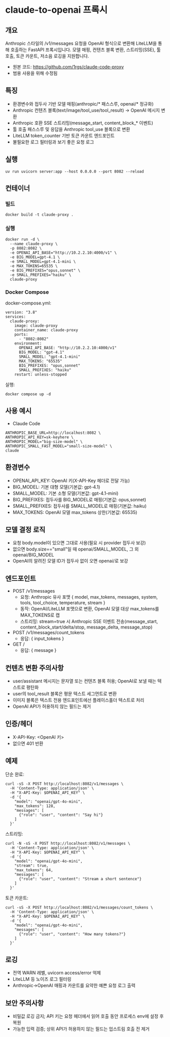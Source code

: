# claude-to-openai 프록시

## 개요
Anthropic 스타일의 /v1/messages 요청을 OpenAI 형식으로 변환해 LiteLLM을 통해 호출하는 FastAPI 프록시입니다. 모델 매핑, 컨텐츠 블록 변환, 스트리밍(SSE), 툴 호출, 토큰 카운트, 저소음 로깅을 지원합니다.

- 원본 코드: https://github.com/1rgs/claude-code-proxy
- 범용 사용을 위해 수정됨

## 특징
- 환경변수와 접두사 기반 모델 매핑(anthropic/* 패스스루, openai/* 정규화)
- Anthropic 컨텐츠 블록(text/image/tool_use/tool_result) → OpenAI 메시지 변환
- Anthropic 호환 SSE 스트리밍(message_start, content_block_* 이벤트)
- 툴 호출 패스스루 및 응답을 Anthropic tool_use 블록으로 변환
- LiteLLM token_counter 기반 토큰 카운트 엔드포인트
- 불필요한 로그 필터링과 보기 좋은 요청 로그

## 실행
```
uv run uvicorn server:app --host 0.0.0.0 --port 8082 --reload
```

## 컨테이너

### 빌드
```
docker build -t claude-proxy .
```

### 실행
```
docker run -d \
  --name claude-proxy \
  -p 8082:8082 \
  -e OPENAI_API_BASE="http://10.2.2.10:4000/v1" \
  -e BIG_MODEL=gpt-4.1 \
  -e SMALL_MODEL=gpt-4.1-mini \
  -e MAX_TOKENS=65535 \
  -e BIG_PREFIXES="opus,sonnet" \
  -e SMALL_PREFIXES="haiku" \
  claude-proxy
```

### Docker Compose
docker-compose.yml:
```
version: "3.8"
services:
  claude-proxy:
    image: claude-proxy
    container_name: claude-proxy
    ports:
      - "8082:8082"
    environment:
      OPENAI_API_BASE: "http://10.2.2.10:4000/v1"
      BIG_MODEL: "gpt-4.1"
      SMALL_MODEL: "gpt-4.1-mini"
      MAX_TOKENS: "65535"
      BIG_PREFIXES: "opus,sonnet"
      SMALL_PREFIXES: "haiku"
    restart: unless-stopped
```
실행:
```
docker compose up -d
```
## 사용 예시

- Claude Code
```
ANTHROPIC_BASE_URL=http://localhost:8082 \
ANTHROPIC_API_KEY=sk-keyhere \
ANTHROPIC_MODEL="big-size-model" \
ANTHROPIC_SMALL_FAST_MODEL="small-size-model" \
claude
```

## 환경변수
- OPENAI_API_KEY: OpenAI 키(X-API-Key 헤더로 전달 가능)
- BIG_MODEL: 기본 대형 모델(기본값: gpt-4.1)
- SMALL_MODEL: 기본 소형 모델(기본값: gpt-4.1-mini)
- BIG_PREFIXES: 접두사를 BIG_MODEL로 매핑(기본값: opus,sonnet)
- SMALL_PREFIXES: 접두사를 SMALL_MODEL로 매핑(기본값: haiku)
- MAX_TOKENS: OpenAI 모델 max_tokens 상한(기본값: 65535)

## 모델 결정 로직
- 요청 body.model이 있으면 그대로 사용(필요 시 provider 접두사 보강)
- 없으면 body.size=="small"일 때 openai/SMALL_MODEL, 그 외 openai/BIG_MODEL
- OpenAI의 알려진 모델 ID가 접두사 없이 오면 openai/<model>로 보강

## 엔드포인트
- POST /v1/messages
  - 요청: Anthropic 유사 포맷 { model, max_tokens, messages, system, tools, tool_choice, temperature, stream }
  - 동작: OpenAI/LiteLLM 포맷으로 변환, OpenAI 모델 대상 max_tokens를 MAX_TOKENS로 캡
  - 스트리밍: stream=true 시 Anthropic SSE 이벤트 전송(message_start, content_block_start/delta/stop, message_delta, message_stop)
- POST /v1/messages/count_tokens
  - 응답: { input_tokens }
- GET /
  - 응답: { message }

## 컨텐츠 변환 주의사항
- user/assistant 메시지는 문자열 또는 컨텐츠 블록 허용; OpenAI로 보낼 때는 텍스트로 평탄화
- user의 tool_result 블록은 평문 텍스트 세그먼트로 변환
- 이미지 블록은 텍스트 전용 엔드포인트에선 플레이스홀더 텍스트로 처리
- OpenAI API가 허용하지 않는 필드는 제거

## 인증/헤더
- X-API-Key: <OpenAI 키>
- 없으면 401 반환

## 예제
단순 완료:
```
curl -sS -X POST http://localhost:8082/v1/messages \
  -H 'Content-Type: application/json' \
  -H "X-API-Key: $OPENAI_API_KEY" \
  -d '{
    "model": "openai/gpt-4o-mini",
    "max_tokens": 128,
    "messages": [
      {"role": "user", "content": "Say hi"}
    ]
  }'
```

스트리밍:
```
curl -N -sS -X POST http://localhost:8082/v1/messages \
  -H 'Content-Type: application/json' \
  -H "X-API-Key: $OPENAI_API_KEY" \
  -d '{
    "model": "openai/gpt-4o-mini",
    "stream": true,
    "max_tokens": 64,
    "messages": [
      {"role": "user", "content": "Stream a short sentence"}
    ]
  }'
```

토큰 카운트:
```
curl -sS -X POST http://localhost:8082/v1/messages/count_tokens \
  -H 'Content-Type: application/json' \
  -H "X-API-Key: $OPENAI_API_KEY" \
  -d '{
    "model": "openai/gpt-4o-mini",
    "messages": [
      {"role": "user", "content": "How many tokens?"}
    ]
  }'
```

## 로깅
- 전역 WARN 레벨, uvicorn access/error 억제
- LiteLLM 등 노이즈 로그 필터링
- Anthropic→OpenAI 매핑과 카운트를 요약한 예쁜 요청 로그 출력

## 보안 주의사항
- 비밀값 로깅 금지; API 키는 요청 헤더에서 읽어 호출 동안 프로세스 env에 설정 후 복원
- 가능한 입력 검증; 상위 API가 허용하지 않는 필드는 업스트림 호출 전 제거
